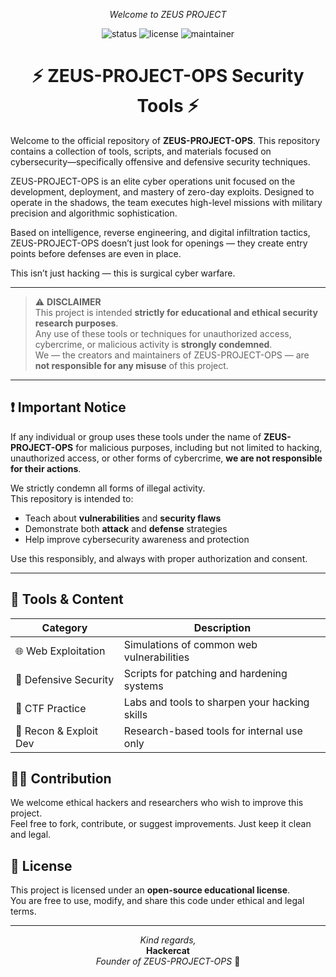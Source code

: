 <p align="center"><i> Welcome to ZEUS PROJECT </i></p>
<p align="center">
  <img src="https://img.shields.io/badge/status-active-brightgreen?style=flat-square" alt="status"/>
  <img src="https://img.shields.io/badge/license-educational-blue?style=flat-square" alt="license"/>
  <img src="https://img.shields.io/badge/maintainer-Hackercat-critical?style=flat-square" alt="maintainer"/>
</p>
<h1 align="center">⚡  ZEUS-PROJECT-OPS Security Tools ⚡</h1>

Welcome to the official repository of **ZEUS-PROJECT-OPS**. This repository contains a collection of tools, scripts, and materials focused on cybersecurity—specifically offensive and defensive security techniques.

ZEUS-PROJECT-OPS is an elite cyber operations unit focused on the development, deployment, and mastery of zero-day exploits. Designed to operate in the shadows, the team executes high-level missions with military precision and algorithmic sophistication.

Based on intelligence, reverse engineering, and digital infiltration tactics, ZEUS-PROJECT-OPS doesn’t just look for openings — they create entry points before defenses are even in place.

This isn’t just hacking — this is surgical cyber warfare.

---

> ⚠️ **DISCLAIMER**  
> This project is intended **strictly for educational and ethical security research purposes**.  
> Any use of these tools or techniques for unauthorized access, cybercrime, or malicious activity is **strongly condemned**.  
> We — the creators and maintainers of ZEUS-PROJECT-OPS — are **not responsible for any misuse** of this project.

---

## ❗ Important Notice

If any individual or group uses these tools under the name of **ZEUS-PROJECT-OPS** for malicious purposes, including but not limited to hacking, unauthorized access, or other forms of cybercrime, **we are not responsible for their actions**.

We strictly condemn all forms of illegal activity.  
This repository is intended to:

- Teach about **vulnerabilities** and **security flaws**
- Demonstrate both **attack** and **defense** strategies
- Help improve cybersecurity awareness and protection

Use this responsibly, and always with proper authorization and consent.

---

##  📁  Tools & Content

 Category            | Description                                  |
|---------------------|----------------------------------------------|
| 🌐 Web Exploitation     | Simulations of common web vulnerabilities     |
| 🧱 Defensive Security   | Scripts for patching and hardening systems   |
| 🧠 CTF Practice         | Labs and tools to sharpen your hacking skills |
| 🧬 Recon & Exploit Dev  | Research-based tools for internal use only    |


## 🧑‍💻 Contribution

We welcome ethical hackers and researchers who wish to improve this project.  
Feel free to fork, contribute, or suggest improvements. Just keep it clean and legal.


## 📜 License

This project is licensed under an **open-source educational license**.  
You are free to use, modify, and share this code under ethical and legal terms.

---

<p align="center"><i>Kind regards,</i><br>
<b>Hackercat</b><br>
<em>Founder of ZEUS-PROJECT-OPS</em> 🐾</p>
